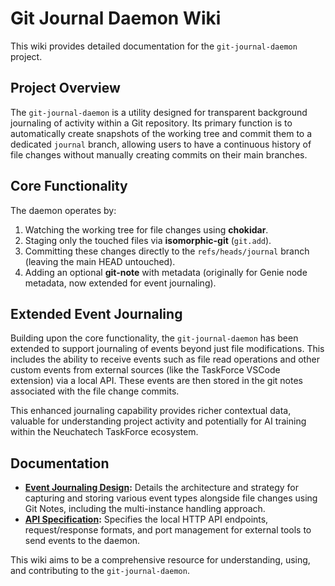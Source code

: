 # Git Journal Daemon Wiki

This wiki provides detailed documentation for the `git-journal-daemon` project.

## Project Overview

The `git-journal-daemon` is a utility designed for transparent background journaling of activity within a Git repository. Its primary function is to automatically create snapshots of the working tree and commit them to a dedicated `journal` branch, allowing users to have a continuous history of file changes without manually creating commits on their main branches.

## Core Functionality

The daemon operates by:
1.  Watching the working tree for file changes using **chokidar**.
2.  Staging only the touched files via **isomorphic-git** (`git.add`).
3.  Committing these changes directly to the `refs/heads/journal` branch (leaving the main HEAD untouched).
4.  Adding an optional **git-note** with metadata (originally for Genie node metadata, now extended for event journaling).

## Extended Event Journaling

Building upon the core functionality, the `git-journal-daemon` has been extended to support journaling of events beyond just file modifications. This includes the ability to receive events such as file read operations and other custom events from external sources (like the TaskForce VSCode extension) via a local API. These events are then stored in the git notes associated with the file change commits.

This enhanced journaling capability provides richer contextual data, valuable for understanding project activity and potentially for AI training within the Neuchatech TaskForce ecosystem.

## Documentation

*   **[Event Journaling Design](./Event_Journaling_Design.md):** Details the architecture and strategy for capturing and storing various event types alongside file changes using Git Notes, including the multi-instance handling approach.
*   **[API Specification](./API_Specification.md):** Specifies the local HTTP API endpoints, request/response formats, and port management for external tools to send events to the daemon.

This wiki aims to be a comprehensive resource for understanding, using, and contributing to the `git-journal-daemon`.